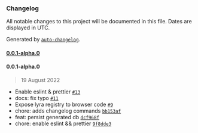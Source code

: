 ### Changelog

All notable changes to this project will be documented in this file. Dates are displayed in UTC.

Generated by [`auto-changelog`](https://github.com/CookPete/auto-changelog).

#### [0.0.1-alpha.0](https://github.com/LyraSearch/plugin-astro/compare/0.0.1-alpha.0...0.0.1-alpha.0)

#### 0.0.1-alpha.0

> 19 August 2022

- Enable eslint & prettier [`#13`](https://github.com/LyraSearch/plugin-astro/pull/13)
- docs: fix typo [`#11`](https://github.com/LyraSearch/plugin-astro/pull/11)
- Expose lyra registry to browser code [`#9`](https://github.com/LyraSearch/plugin-astro/pull/9)
- chore: adds changelog commands [`bb153af`](https://github.com/LyraSearch/plugin-astro/commit/bb153af049d7ca311fb903497a31d861d4e4fe36)
- feat: persist generated db [`dcf968f`](https://github.com/LyraSearch/plugin-astro/commit/dcf968f64859f4d3abcd41cf680165e79751692b)
- chore: enable eslint && prettier [`9f8dde3`](https://github.com/LyraSearch/plugin-astro/commit/9f8dde3e0f4570558e48a076bcd5bf880a3b5ed6)
